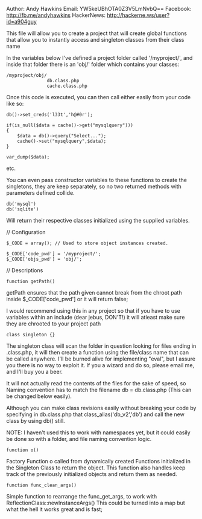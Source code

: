 Author: Andy Hawkins
Email: YW5keUBhOTA0Z3V5LmNvbQ==
Facebook: http://fb.me/andyhawkins
HackerNews: http://hackerne.ws/user?id=a904guy
 
This file will allow you to create a project that will create global functions that allow you to instantly access and singleton classes from their class name
 
In the variables below I've defined a project folder called '/myproject/', and inside that folder there is an 'obj/' folder which contains your classes:
 
	/myproject/obj/
        	       db.class.php
	               cache.class.php
 
 
Once this code is executed, you can then call either easily from your code like so:
 
	db()->set_creds('l33t','h@#0r');
 
	if(is_null($data = cache()->get("mysqlquery")))
	{
	    $data = db()->query("Select...");
	    cache()->set("mysqlquery",$data);
	}
 
	var_dump($data);
 
etc.
 
You can even pass constructor variables to these functions to create the singletons, they are keep separately, so no two returned methods with parameters defined collide.
 
	db('mysql')
	db('sqlite')
 
Will return their respective classes initialized using the supplied variables. 


// Configuration
 
	$_CODE = array(); // Used to store object instances created.
 
	$_CODE['code_pwd'] = '/myproject/';
	$_CODE['objs_pwd'] = 'obj/';
 

// Descriptions

	function getPath()

getPath ensures that the path given cannot break from the chroot path inside $_CODE['code_pwd'] or it will return false;
   
I would recommend using this in any project so that if you have to use variables within an include (dear jebus, DON'T!)
it will atleast make sure they are chrooted to your project path


	class singleton {}

The singleton class will scan the folder in question looking for files ending in .class.php, it will then create a function using the file/class name that can be called anywhere. I'll be burned alive for implementing "eval", but I assure you there is no way to exploit it. If you a wizard and do so, please email me, and I'll buy you a beer.
 
It will not actually read the contents of the files for the sake of speed, so Naming convention has to match the filename db = db.class.php (This can be changed below easily).
 
Although you can make class revisions easily without breaking your code by specifying in db.class.php that class_alias('db_v2','db') and call the new class by using db() still.
 
NOTE: I haven't used this to work with namespaces yet, but it could easily be done so with a folder, and file naming convention logic.
 
	function o()

Factory Function o called from dynamically created Functions initialized in the Singleton Class to return the object.
This function also handles keep track of the previously initialized objects and return them as needed.
 

	function func_clean_args()

Simple function to rearrange the func_get_args, to work with ReflectionClass::newInstanceArgs()
This could be turned into a map but what the hell it works great and is fast;
